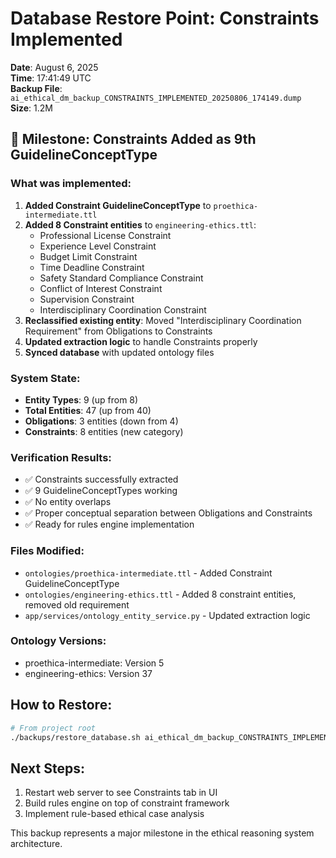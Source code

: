 # Database Restore Point: Constraints Implemented

**Date**: August 6, 2025  
**Time**: 17:41:49 UTC  
**Backup File**: `ai_ethical_dm_backup_CONSTRAINTS_IMPLEMENTED_20250806_174149.dump`  
**Size**: 1.2M

## 🎉 Milestone: Constraints Added as 9th GuidelineConceptType

### What was implemented:
1. **Added Constraint GuidelineConceptType** to `proethica-intermediate.ttl`
2. **Added 8 Constraint entities** to `engineering-ethics.ttl`:
   - Professional License Constraint
   - Experience Level Constraint  
   - Budget Limit Constraint
   - Time Deadline Constraint
   - Safety Standard Compliance Constraint
   - Conflict of Interest Constraint
   - Supervision Constraint
   - Interdisciplinary Coordination Constraint
3. **Reclassified existing entity**: Moved "Interdisciplinary Coordination Requirement" from Obligations to Constraints
4. **Updated extraction logic** to handle Constraints properly
5. **Synced database** with updated ontology files

### System State:
- **Entity Types**: 9 (up from 8)
- **Total Entities**: 47 (up from 40)
- **Obligations**: 3 entities (down from 4)
- **Constraints**: 8 entities (new category)

### Verification Results:
- ✅ Constraints successfully extracted  
- ✅ 9 GuidelineConceptTypes working
- ✅ No entity overlaps
- ✅ Proper conceptual separation between Obligations and Constraints
- ✅ Ready for rules engine implementation

### Files Modified:
- `ontologies/proethica-intermediate.ttl` - Added Constraint GuidelineConceptType
- `ontologies/engineering-ethics.ttl` - Added 8 constraint entities, removed old requirement
- `app/services/ontology_entity_service.py` - Updated extraction logic

### Ontology Versions:
- proethica-intermediate: Version 5
- engineering-ethics: Version 37

## How to Restore:
```bash
# From project root
./backups/restore_database.sh ai_ethical_dm_backup_CONSTRAINTS_IMPLEMENTED_20250806_174149.dump
```

## Next Steps:
1. Restart web server to see Constraints tab in UI
2. Build rules engine on top of constraint framework
3. Implement rule-based ethical case analysis

This backup represents a major milestone in the ethical reasoning system architecture.